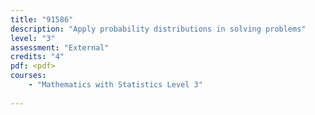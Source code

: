 ```yaml
---
title: "91586"
description: "Apply probability distributions in solving problems"
level: "3"
assessment: "External"
credits: "4"
pdf: <pdf>
courses:
    - "Mathematics with Statistics Level 3"
    
---
```

